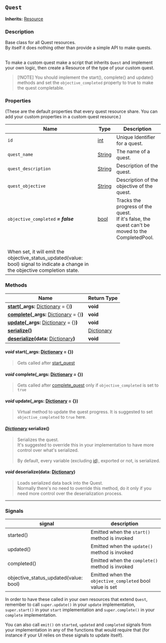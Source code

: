 ## `Quest`
**Inherits:** [Resource](https://docs.godotengine.org/en/stable/classes/class_resource.html)
### Description

Base class for all Quest resources.<br>
By itself it does nothing other than provide a simple API to make quests.<br><br>

To make a custom quest make a script that inherits `Quest` and implement your own logic, then create a Resource of the type of your custom quest.<br>
> [!NOTE] You should implement the start(), complete()  and update() methods and set the `objective_completed` property to true to make the quest completable.



### Properties

(These are the default properties that every quest resource share. You can add your custom properties in a custom quest resource.)

| Name           | Type        | Description |
| ---------------| ------------| ------------|
| `id`           | [int](https://docs.godotengine.org/en/stable/classes/class_int.html) | Unique Identifier for a quest. |
| `quest_name`   | [String](https://docs.godotengine.org/en/stable/classes/class_string.html) | The name of a quest. |
| `quest_description` | [String](https://docs.godotengine.org/en/stable/classes/class_string.html) | Description of the quest. |
| `quest_objective` | [String](https://docs.godotengine.org/en/stable/classes/class_string.html) | Description of the objective of the quest. |
| `objective_completed` **_= false_** | [bool](https://docs.godotengine.org/en/stable/classes/class_bool.html) | Tracks the progress of the quest.<br>If it's false, the quest can't be moved to the CompletedPool.
<br>When set, it will emit the objective_status_updated(value: bool) signal to indicate a change in the objective completion state. |

### Methods

| Name | Return Type |
| ---- | ----------- |
| [**start**](#void-start_args-dictionary--)**(_args:** [Dictionary](https://docs.godotengine.org/en/stable/classes/class_dictionary.html) = {}**)** | **void** |
| [**complete**](#void-complete_args-dictionary--)**(_args:** [Dictionary](https://docs.godotengine.org/en/stable/classes/class_dictionary.html) = {}**)** | **void** |
| [**update**](#void-update_args-dictionary--)**(_args:** [Dictionary](https://docs.godotengine.org/en/stable/classes/class_dictionary.html) = {}**)** | **void** |
| [**serialize()**](#dictionary-serialize) | [Dictionary](https://docs.godotengine.org/en/stable/classes/class_dictionary.html) |
| [**deserialize**](#void-deserializedata-dictionary)**(data:** [Dictionary](https://docs.godotengine.org/en/stable/classes/class_dictionary.html)**)** | **void** |

#### _void_ **start(_args:** [Dictionary](https://docs.godotengine.org/en/stable/classes/class_dictionary.html) = {}**)**
> Gets called after [start_quest](#quest-start_questquest-quest) 
#### _void_ **complete(_args:** [Dictionary](https://docs.godotengine.org/en/stable/classes/class_dictionary.html) = {}**)**
> Gets called after [complete_quest](#quest-complete_questquest-quest) only if `objective_completed` is set to `true`
#### _void_ **update(_args:** [Dictionary](https://docs.godotengine.org/en/stable/classes/class_dictionary.html) = {}**)**
> Virtual method to update the quest progress. It is suggested to set `objective_completed` to `true` here.
#### _[Dictionary](https://docs.godotengine.org/en/stable/classes/class_dictionary.html)_ **serialize()**
> Serializes the quest.<br>
> It's suggested to override this in your implementation to have more control over what's serialized.<br><br>
> By default, every variable (excluding [id](#properties)), exported or not, is serialized.
#### _void_ **deserialize(data:** [Dictionary](https://docs.godotengine.org/en/stable/classes/class_dictionary.html)**)**
> Loads serialized data back into the Quest.<br>
> Normally there's no need to override this method, do it only if you need more control over the deserialization process.
--------------

### Signals

| signal | description |
| ------ | ----------- |
| started() | Emitted when the `start()` method is invoked |
| updated() | Emitted when the `update()` method is invoked |
| completed() | Emitted when the `complete()` method is invoked |
| objective_status_updated(value: bool) | Emitted when the `objective_completed` bool value is set |

In order to have these called in your own resources that extend `Quest`, remember to call `super.update()` in your `update` implementation, `super.start()` in your `start` implementation and `super.complete()` in your `complete` implementation.

You can also call `emit()` on `started`, `updated` and `completed` signals from your implementation in any of the functions that would require that (for instance if your UI relies on these signals to update itself).
